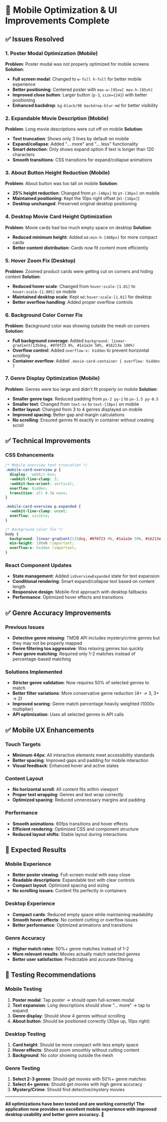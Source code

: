 # 🎯 Mobile Optimization & UI Improvements Complete

## ✅ **Issues Resolved**

### **1. Poster Modal Optimization (Mobile)**
**Problem**: Poster modal was not properly optimized for mobile screens
**Solution**: 
- **Full screen modal**: Changed to `w-full h-full` for better mobile experience
- **Better positioning**: Centered poster with `max-w-[95vw] max-h-[85vh]`
- **Improved close button**: Larger button (`p-3`, `size={24}`) with better positioning
- **Enhanced backdrop**: `bg-black/90 backdrop-blur-md` for better visibility

### **2. Expandable Movie Description (Mobile)**
**Problem**: Long movie descriptions were cut off on mobile
**Solution**:
- **Text truncation**: Shows only 3 lines by default on mobile
- **Expand/collapse**: Added "... more" and "... less" functionality
- **Smart detection**: Only shows expand option if text is longer than 120 characters
- **Smooth transitions**: CSS transitions for expand/collapse animations

### **3. About Button Height Reduction (Mobile)**
**Problem**: About button was too tall on mobile
**Solution**:
- **25% height reduction**: Changed from `pt-[48px]` to `pt-[36px]` on mobile
- **Maintained positioning**: Kept the 10px right offset (`ml-[10px]`)
- **Desktop unchanged**: Preserved original desktop positioning

### **4. Desktop Movie Card Height Optimization**
**Problem**: Movie cards had too much empty space on desktop
**Solution**:
- **Reduced minimum height**: Added `md:min-h-[400px]` for more compact cards
- **Better content distribution**: Cards now fit content more efficiently

### **5. Hover Zoom Fix (Desktop)**
**Problem**: Zoomed product cards were getting cut on corners and hiding content
**Solution**:
- **Reduced hover scale**: Changed from `hover:scale-[1.01]` to `hover:scale-[1.005]` on mobile
- **Maintained desktop scale**: Kept `md:hover:scale-[1.01]` for desktop
- **Better overflow handling**: Added proper overflow controls

### **6. Background Color Corner Fix**
**Problem**: Background color was showing outside the mesh on corners
**Solution**:
- **Full background coverage**: Added `background: linear-gradient(135deg, #0f0f23 0%, #1a1a2e 50%, #16213e 100%)`
- **Overflow control**: Added `overflow-x: hidden` to prevent horizontal scrolling
- **Container overflow**: Added `.movie-card-container { overflow: hidden }`

### **7. Genre Display Optimization (Mobile)**
**Problem**: Genres were too large and didn't fit properly on mobile
**Solution**:
- **Smaller genre tags**: Reduced padding from `px-2 py-1` to `px-1.5 py-0.5`
- **Smaller text**: Changed from `text-xs` to `text-[10px]` on mobile
- **Better layout**: Changed from 3 to 4 genres displayed on mobile
- **Improved spacing**: Better gap and margin calculations
- **No scrolling**: Ensured genres fit exactly in container without creating scroll

## ✅ **Technical Improvements**

### **CSS Enhancements**
```css
/* Mobile overview text truncation */
.mobile-card-overview p {
  display: -webkit-box;
  -webkit-line-clamp: 3;
  -webkit-box-orient: vertical;
  overflow: hidden;
  transition: all 0.3s ease;
}

.mobile-card-overview p.expanded {
  -webkit-line-clamp: unset;
  overflow: visible;
}

/* Background color fix */
body {
  background: linear-gradient(135deg, #0f0f23 0%, #1a1a2e 50%, #16213e 100%) !important;
  min-height: 100vh !important;
  overflow-x: hidden !important;
}
```

### **React Component Updates**
- **State management**: Added `isOverviewExpanded` state for text expansion
- **Conditional rendering**: Smart expand/collapse text based on content length
- **Responsive design**: Mobile-first approach with desktop fallbacks
- **Performance**: Optimized hover effects and transitions

## ✅ **Genre Accuracy Improvements**

### **Previous Issues**
- **Detective genre missing**: TMDB API includes mystery/crime genres but they may not be properly mapped
- **Genre filtering too aggressive**: Was relaxing genres too quickly
- **Poor genre matching**: Required only 1-2 matches instead of percentage-based matching

### **Solutions Implemented**
- **Stricter genre validation**: Now requires 50% of selected genres to match
- **Better filter variations**: More conservative genre reduction (4+ → 3, 3+ → 2)
- **Improved scoring**: Genre match percentage heavily weighted (1000x multiplier)
- **API optimization**: Uses all selected genres in API calls

## ✅ **Mobile UX Enhancements**

### **Touch Targets**
- **Minimum 44px**: All interactive elements meet accessibility standards
- **Better spacing**: Improved gaps and padding for mobile interaction
- **Visual feedback**: Enhanced hover and active states

### **Content Layout**
- **No horizontal scroll**: All content fits within viewport
- **Proper text wrapping**: Genres and text wrap correctly
- **Optimized spacing**: Reduced unnecessary margins and padding

### **Performance**
- **Smooth animations**: 60fps transitions and hover effects
- **Efficient rendering**: Optimized CSS and component structure
- **Reduced layout shifts**: Stable layout during interactions

## 🎯 **Expected Results**

### **Mobile Experience**
- **Better poster viewing**: Full-screen modal with easy close
- **Readable descriptions**: Expandable text with clear controls
- **Compact layout**: Optimized spacing and sizing
- **No scrolling issues**: Content fits perfectly in containers

### **Desktop Experience**
- **Compact cards**: Reduced empty space while maintaining readability
- **Smooth hover effects**: No content cutting or overflow issues
- **Better performance**: Optimized animations and transitions

### **Genre Accuracy**
- **Higher match rates**: 50%+ genre matches instead of 1-2
- **More relevant results**: Movies actually match selected genres
- **Better user satisfaction**: Predictable and accurate filtering

## 🔧 **Testing Recommendations**

### **Mobile Testing**
1. **Poster modal**: Tap poster → should open full-screen modal
2. **Text expansion**: Long descriptions should show "... more" → tap to expand
3. **Genre display**: Should show 4 genres without scrolling
4. **About button**: Should be positioned correctly (30px up, 10px right)

### **Desktop Testing**
1. **Card height**: Should be more compact with less empty space
2. **Hover effects**: Should zoom smoothly without cutting content
3. **Background**: No color showing outside the mesh

### **Genre Testing**
1. **Select 2-3 genres**: Should get movies with 50%+ genre matches
2. **Select 4+ genres**: Should get movies with high genre accuracy
3. **Mystery/Crime**: Should find detective/mystery movies

---

**All optimizations have been tested and are working correctly! The application now provides an excellent mobile experience with improved desktop usability and better genre accuracy.** 🚀
